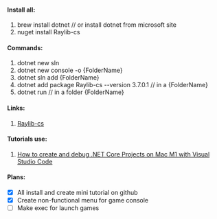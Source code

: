 #### Install all:
1. brew install dotnet // or install dotnet from microsoft site
2. nuget install Raylib-cs

#### Commands:
1. dotnet new sln
2. dotnet new console -o {FolderName}
3. dotnet sln add {FolderName}
4. dotnet add package Raylib-cs --version 3.7.0.1 // in a {FolderName} 
5. dotnet run // in a folder {FolderName}
#### Links:
1. [Raylib-cs](https://github.com/ChrisDill/Raylib-cs)

#### Tutorials use:
1. [How to create and debug .NET Core Projects on Mac M1 with Visual Studio Code](https://www.youtube.com/watch?v=Z2gImsUMFwI)


#### Plans:
- [x] All install and create mini tutorial on github 
- [x] Create non-functional menu for game console
- [ ] Make exec for launch games